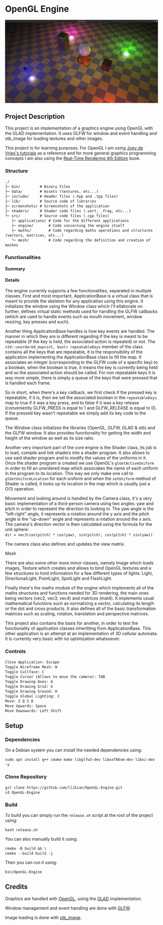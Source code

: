 # OpenGL Engine
![Screenshot from 2025-01-19 14-47-40.png](screenshots/Screenshot%20from%202025-01-19%2014-47-40.png)

## Project Description
This project is an implementation of a graphics engine using OpenGL with the GLAD implementation.
It uses GLFW for window and event handling and stb_image for loading textures and other images.

This project is for learning purposes. For OpenGL I am using [Joey de Vries's tutorials](https://learnopengl.com/)
as a reference and for more general graphics programming concepts I am also using the [Real-Time Rendering 4th Edition](https://www.realtimerendering.com/)
book.

### Structure
```
./
├─ bin/         # Binary Files
├─ data/        # Assets (textures, etc...)
├─ include/     # Header files (.hpp and .tpp files)
├─ lib/         # Source code of libraries
├─ screenshots/ # Screenshots of the application
├─ shaders/     # Shader code files (.vert, .frag, etc...)
└─ src/         # Source code files (.cpp files)
   ├─ applications/ # Code for the different applications
   ├─ engine/       # Code concerning the engine itself
   ├─ maths/        # Code regarding maths operations and structures (vectors, matrices, etc...)
   └─ mesh/         # Code regarding the definition and creation of meshes
```

### Functionalities
#### Summary

#### Details
The engine currently supports a few functionalities, separated in multiple classes. First and most
important, ApplicationBase is a virtual class that is meant to provide the skeleton for any application
using this engine. It initializes the window using the Window class which I'll ellaborate on further,
defines virtual static methods used for handling the GLFW callbacks (which are used to handle events such
as mouth movement, window resizing, key presses and such).

Another thing ApplicationBase handles is how key events are handled. The manner in which they are is
different regarding if the key is meant to be repeatable (if the key is held, the associated action
is repeated) or not. The `std::unordered_map<int, bool> repeatableKeys` member of the class contains all the
keys that are repeatable, it is the responsibility of the application implementing the ApplicationBase
class to fill the map. It associates an integer (corresponding to the GLFW code of a specific key) to
a boolean, when the boolean is true, it means the key is currently being held and so the associated
action should be called. For non repeatable keys it is way more simple, there is simply a queue of the
keys that were pressed that is handled each frame.

So in short, when there's a key callback, we first check if the pressed key is repeatable, if it is,
then we set the associated boolean in the `repeatableKeys` map to true if it was a key press, and to
false if it was a key release (conveniently GLFW_PRESS is equal to 1 and GLFW_RELEASE is equal to 0).
If the pressed key wasn't repeatable we simply add its key code to the queue.

The Window class initializes the libraries (OpenGL, GLFW, GLAD & stb) and the GLFW window. It also
provides functionality for getting the width and height of the window as well as its size ratio.

Another very important part of the core engine is the Shader class, its job is to load, compile and
link shaders into a shader program. It also allows to use said shader program and to modify the values
of the uniforms in it. Once the shader program is created we use OpenGL's `glGetActiveUniform` in order
to fill an unordered map which associates the name of each uniform in the program to its location.
This way we only make one call to `glGetUniformLocation` for each uniform and when the `setUniform`
method of Shader is called, it looks up its location in the map which is usually just a O(1) operation.

Movement and looking around is handled by the Camera class, it's a very basic implementation of a
third-person camera using two angles: yaw and pitch in order to represent the direction its looking
in. The yaw angle is the "left-right" angle, it represents a rotation around the y axis and the pitch
angle is the "up-down" angle and represents a rotation around the x axis. The camera's direction vector
is then calculated using the formula for the unit sphere:\
`dir = vec3(cos(pitch) * cos(yaw), sin(pitch), cos(pitch) * sin(yaw))`

The camera class also defines and updates the view matrix.

Mesh

There are also some other more minor classes, namely Image which loads images, Texture which creates
and allows to bind OpenGL textures and a few structures to hold information for a few different types
of lights: Light, DirectionalLight, PointLight, SpotLight and FlashLight.

Finally there's the maths module of the engine which implements all of the maths structures and functions
needed for 3D rendering, the main ones being vectors (vec2, vec3, vec4) and matrices (mat4). It implements
usual mathematical functions such as normalizing a vector, calculating its length or the dot and cross
products. It also defines all of the basic transformation matrices such as scaling, rotation, translation
and perspective matrices.

This project also contains the basis for another, in order to test the functionality of application
classes inheritting from ApplicationBase. This other application is an attempt at an implementation
of 3D cellular automata. It is currently very basic with no optimization whatsoever.

### Controls
```
Close Application: Escape
Toggle Wireframe Mesh: W
Toggle Cullface: C
Toggle Cursor (Allows to move the camera): TAB
Toggle Drawing Axes: A
Toggle Drawing Grid: G
Toggle Drawing Ground: H
Toggle Global Lighting: J
Move: Z Q S D
Move Upwards: Space
Move Downwards: Left Shift
```

## Setup
### Dependencies
On a Debian system you can install the needed dependencies using:
```shell
sudo apt install g++ cmake make libglfw3-dev libxxf86vm-dev libxi-dev -y
```

### Clone Repository
```shell
git clone https://github.com/llikian/OpenGL-Engine.git
cd OpenGL-Engine
```

### Build
To build you can simply run the `release.sh` script at the root of the project using:
```shell
bash release.sh
```

You can also manually build it using:
```shell
cmake -B build && \
cmake --build build -j
```

Then you can run it using:
```shell
bin/OpenGL-Engine
```

## Credits
Graphics are handled with [OpenGL](https://www.opengl.org/), using the [GLAD](https://github.com/Dav1dde/glad) implementation.

Window management and event handling are done with [GLFW](https://www.glfw.org/).

Image loading is done with [stb_image](https://github.com/nothings/stb).
